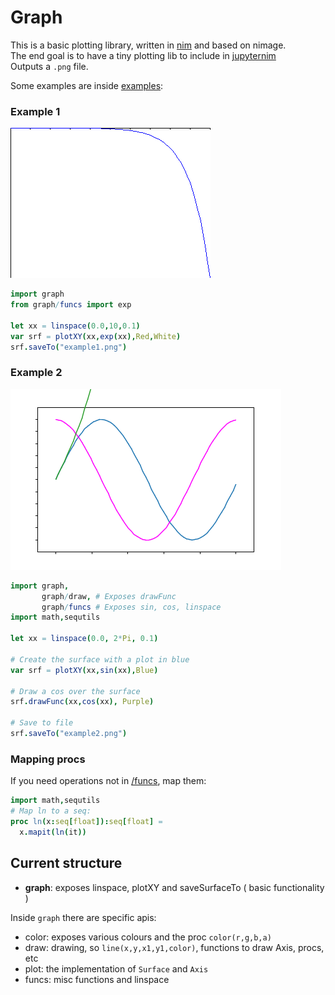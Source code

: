 Graph
=====

This is a basic plotting library, written in [nim](http://nim-lang.org) and based on nimage.  
The end goal is to have a tiny plotting lib to include in [jupyternim](https://github.com/stisa/jupyternim)  
Outputs a `.png` file.
  
Some examples are inside [examples](examples):

### Example 1
![lines](examples/example1.png)
```nim
import graph
from graph/funcs import exp

let xx = linspace(0.0,10,0.1)
var srf = plotXY(xx,exp(xx),Red,White)
srf.saveTo("example1.png")
```

### Example 2

![sines](examples/example2.png)
```nim
import graph, 
       graph/draw, # Exposes drawFunc
       graph/funcs # Exposes sin, cos, linspace
import math,sequtils

let xx = linspace(0.0, 2*Pi, 0.1) 

# Create the surface with a plot in blue
var srf = plotXY(xx,sin(xx),Blue)

# Draw a cos over the surface
srf.drawFunc(xx,cos(xx), Purple)

# Save to file
srf.saveTo("example2.png")
```

### Mapping procs
If you need operations not in [/funcs](), map them:
```nim
import math,sequtils
# Map ln to a seq:
proc ln(x:seq[float]):seq[float] =
  x.mapit(ln(it))
```

## Current structure
- **graph**: exposes linspace, plotXY and saveSurfaceTo ( basic functionality )

Inside `graph` there are specific apis:
- color: exposes various colours and the proc `color(r,g,b,a)`
- draw: drawing, so `line(x,y,x1,y1,color)`, functions to draw Axis, procs, etc
- plot: the implementation of `Surface` and `Axis`
- funcs: misc functions and linspace
